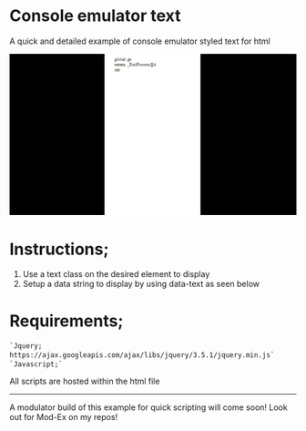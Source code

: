 # Console emulator text
 A quick and detailed example of console emulator styled text for html

![Final product GIF](https://github.com/BartenderWinery/Console-emulator-styled-text-example/blob/master/e1.gif?raw=true)

# Instructions;
1. Use a text class on the desired element to display 
2. Setup a data string to display by using data-text as seen below
# Requirements;
    `Jquery; https://ajax.googleapis.com/ajax/libs/jquery/3.5.1/jquery.min.js`
    `Javascript;`
All scripts are hosted within the html file

***

A modulator build of this example for quick scripting will come soon! Look out for Mod-Ex on my repos!
